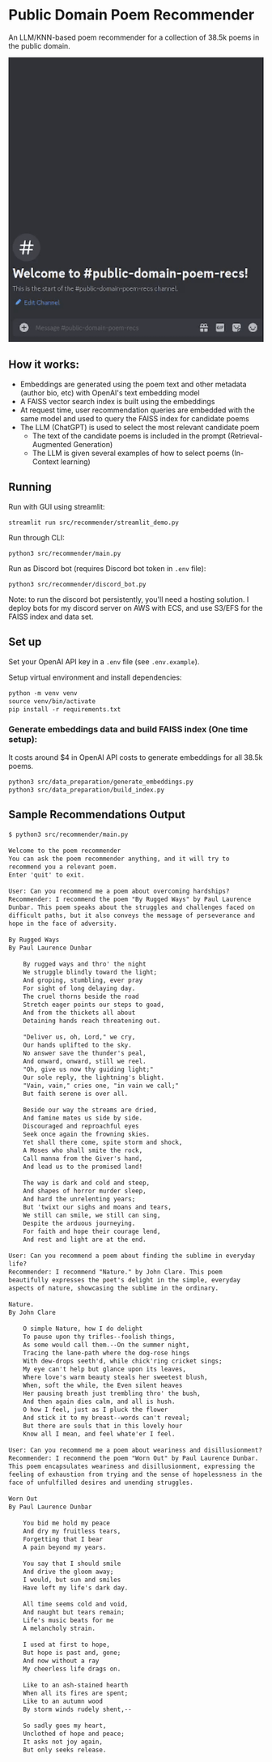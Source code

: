 # Public Domain Poem Recommender

An LLM/KNN-based poem recommender for a collection of 38.5k poems in the public domain. 

<img src="demo.gif" width="550">

## How it works:

 - Embeddings are generated using the poem text and other metadata (author bio, etc) with OpenAI's text embedding model 
 - A FAISS vector search index is built using the embeddings
 - At request time, user recommendation queries are embedded with the same model and used to query the FAISS index for candidate poems 
 - The LLM (ChatGPT) is used to select the most relevant candidate poem 
    - The text of the candidate poems is included in the prompt (Retrieval-Augmented Generation)
    - The LLM is given several examples of how to select poems (In-Context learning)


## Running

Run with GUI using streamlit:

```
streamlit run src/recommender/streamlit_demo.py
```

Run through CLI:

```
python3 src/recommender/main.py
```

Run as Discord bot (requires Discord bot token in `.env` file):

```
python3 src/recommender/discord_bot.py
```

Note: to run the discord bot persistently, you'll need a hosting solution. I deploy bots for my discord server on AWS with ECS, and use S3/EFS for the FAISS index and data set. 

## Set up

Set your OpenAI API key in a `.env` file (see `.env.example`).

Setup virtual environment and install dependencies:

```
python -m venv venv
source venv/bin/activate
pip install -r requirements.txt
```

### Generate embeddings data and build FAISS index (One time setup):

It costs around $4 in OpenAI API costs to generate embeddings for all 38.5k poems.

```
python3 src/data_preparation/generate_embeddings.py 
python3 src/data_preparation/build_index.py
```

## Sample Recommendations Output

```
$ python3 src/recommender/main.py

Welcome to the poem recommender
You can ask the poem recommender anything, and it will try to recommend you a relevant poem.
Enter 'quit' to exit.

User: Can you recommend me a poem about overcoming hardships?
Recommender: I recommend the poem "By Rugged Ways" by Paul Laurence Dunbar. This poem speaks about the struggles and challenges faced on difficult paths, but it also conveys the message of perseverance and hope in the face of adversity.

By Rugged Ways
By Paul Laurence Dunbar

    By rugged ways and thro' the night
    We struggle blindly toward the light;
    And groping, stumbling, ever pray
    For sight of long delaying day.
    The cruel thorns beside the road
    Stretch eager points our steps to goad,
    And from the thickets all about
    Detaining hands reach threatening out.

    "Deliver us, oh, Lord," we cry,
    Our hands uplifted to the sky.
    No answer save the thunder's peal,
    And onward, onward, still we reel.
    "Oh, give us now thy guiding light;"
    Our sole reply, the lightning's blight.
    "Vain, vain," cries one, "in vain we call;"
    But faith serene is over all.

    Beside our way the streams are dried,
    And famine mates us side by side.
    Discouraged and reproachful eyes
    Seek once again the frowning skies.
    Yet shall there come, spite storm and shock,
    A Moses who shall smite the rock,
    Call manna from the Giver's hand,
    And lead us to the promised land!

    The way is dark and cold and steep,
    And shapes of horror murder sleep,
    And hard the unrelenting years;
    But 'twixt our sighs and moans and tears,
    We still can smile, we still can sing,
    Despite the arduous journeying.
    For faith and hope their courage lend,
    And rest and light are at the end.

User: Can you recommend a poem about finding the sublime in everyday life?
Recommender: I recommend "Nature." by John Clare. This poem beautifully expresses the poet's delight in the simple, everyday aspects of nature, showcasing the sublime in the ordinary.

Nature.
By John Clare

    O simple Nature, how I do delight
    To pause upon thy trifles--foolish things,
    As some would call them.--On the summer night,
    Tracing the lane-path where the dog-rose hings
    With dew-drops seeth'd, while chick'ring cricket sings;
    My eye can't help but glance upon its leaves,
    Where love's warm beauty steals her sweetest blush,
    When, soft the while, the Even silent heaves
    Her pausing breath just trembling thro' the bush,
    And then again dies calm, and all is hush.
    O how I feel, just as I pluck the flower
    And stick it to my breast--words can't reveal;
    But there are souls that in this lovely hour
    Know all I mean, and feel whate'er I feel.
    
User: Can you recommend me a poem about weariness and disillusionment?
Recommender: I recommend the poem "Worn Out" by Paul Laurence Dunbar. This poem encapsulates weariness and disillusionment, expressing the feeling of exhaustion from trying and the sense of hopelessness in the face of unfulfilled desires and unending struggles.

Worn Out
By Paul Laurence Dunbar

    You bid me hold my peace
    And dry my fruitless tears,
    Forgetting that I bear
    A pain beyond my years.

    You say that I should smile
    And drive the gloom away;
    I would, but sun and smiles
    Have left my life's dark day.

    All time seems cold and void,
    And naught but tears remain;
    Life's music beats for me
    A melancholy strain.

    I used at first to hope,
    But hope is past and, gone;
    And now without a ray
    My cheerless life drags on.

    Like to an ash-stained hearth
    When all its fires are spent;
    Like to an autumn wood
    By storm winds rudely shent,--

    So sadly goes my heart,
    Unclothed of hope and peace;
    It asks not joy again,
    But only seeks release.